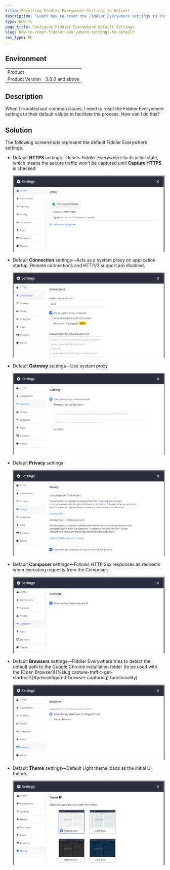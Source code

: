 ```yaml
---
title: Resetting Fiddler Everywhere Settings to Default
description: "Learn how to reset the Fiddler Everywhere settings to their default values to troubleshoot common issues."
type: how-to
page_title: Configure Fiddler Everywhere Default Settings
slug: how-to-reset-fiddler-everywhere-settings-to-default
res_type: kb
---
```


## Environment

|   |   |
|---|---|
| Product   |
| Product Version | 3.0.0 and above  |

## Description

When I troubleshoot common issues, I need to reset the Fiddler Everywhere settings to their default values to facilitate the process. How can I do this?

## Solution

The following screenshots represent the default Fiddler Everywhere settings.

* Default **HTTPS** settings&mdash;Resets Fiddler Everywhere to its initial state, which means the secure traffic won't be captured until **Capture HTTPS** is checked.

  ![default https settings](../images/kb/default-settings/default-https-settings.png)

* Default **Connection** settings&mdash;Acts as a system proxy on application startup. Remote connections and HTTP/2 support are disabled.

  ![default Connection settings](../images/kb/default-settings/default-connection-settings.png)

* Default **Gateway** settings&mdash;Use system proxy

  ![default Gateway settings](../images/kb/default-settings/default-gateway-settings.png)

* Default **Privacy** settings 

  ![default Privacy settings](../images/kb/default-settings/default-privacy-settings.png)

* Default **Composer** settings&mdash;Follows HTTP 3xx responses as redirects when executing requests from the Composer.

  ![default Composer settings](../images/kb/default-settings/default-composer-settings.png)

* Default **Browsers** settings&mdash;Fiddler Everywhere tries to detect the default path to the Google Chrome installation folder (to be used with the [Open Browser]({%slug capture-traffic-get-started%}#preconfigured-browser-capturing) functionality)

  ![default Browsers settings](../images/kb/default-settings/default-browsers-settings.png)

* Default **Theme** settings&mdash;Default Light theme loads as the initial UI theme.

  ![default Theme settings](../images/kb/default-settings/default-theme-settings.png)